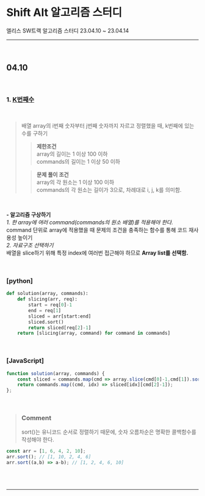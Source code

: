 # Shift Alt 알고리즘 스터디
엘리스 SW트랙 알고리즘 스터디 23.04.10 ~ 23.04.14

---
<br>

## 04.10

<br>  

### 1. [**K번째수**](https://school.programmers.co.kr/learn/courses/30/lessons/42748)  
  
<br>  

> 배열 array의 i번째 숫자부터 j번째 숫자까지 자르고 정렬했을 때, k번째에 있는 수를 구하기
>>  **제한조건**  
array의 길이는 1 이상 100 이하  
commands의 길이는 1 이상 50 이하  
>  
>> **문제 풀이 조건**  
array의 각 원소는 1 이상 100 이하  
commands의 각 원소는 길이가 3으로, 차례대로 i, j, k를 의미함.    
  
<br>  

**- 알고리즘 구상하기**  
*1. 한 array에 여러 command(commands의 원소 배열)를 적용해야 한다.*  
command 단위로 array에 적용했을 때 문제의 조건을 충족하는 함수를 통해 코드 재사용성 높이기  
*2. 자료구조 선택하기*  
배열을 slice하기 위해 특정 index에 여러번 접근해야 하므로 **Array list를 선택함.**

<br>

### [python]  

```Python
def solution(array, commands):
    def slicing(arr, req):
        start = req[0]-1
        end = req[1]
        sliced = arr[start:end]
        sliced.sort()
        return sliced[req[2]-1]
    return [slicing(array, command) for command in commands]
```

<br>

### [JavaScript]  

```JavaScript
function solution(array, commands) {
    const sliced = commands.map(cmd => array.slice(cmd[0]-1,cmd[1]).sort((a,b) => a-b));
    return commands.map((cmd, idx) => sliced[idx][cmd[2]-1]);
};
```  
<br> 

>### **Comment**  
>sort()는 유니코드 순서로 정렬하기 때문에, 숫자 오름차순은 명확한 콜백함수를 작성해야 한다.
```JavaScript
const arr = [1, 6, 4, 2, 10];
arr.sort(); // [1, 10, 2, 4, 6]
arr.sort((a,b) => a-b); // [1, 2, 4, 6, 10]
```

<br>
<br>

---
<br>

